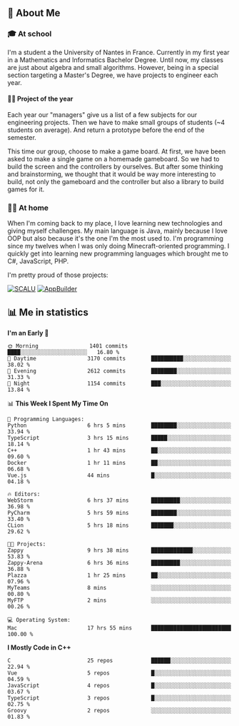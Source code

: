 ## 👀 About Me

### 🎓 At school

I'm a student a the University of Nantes in France. Currently in my first year in a Mathematics and Informatics Bachelor Degree. Until now, my classes are just about algebra and small algorithms. However, being in a special section targeting a Master's Degree, we have projects to engineer each year. 

#### 🔧🔬 Project of the year

Each year our "managers" give us a list of a few subjects for our engineering projects. Then we have to make small groups of students (~4 students on average). And return a prototype before the end of the semester.

This time our group, choose to make a game board. At first, we have been asked to make a single game on a homemade gameboard. So we had to build the screen and the controllers by ourselves. 
But after some thinking and brainstorming, we thought that it would be way more interesting to build, not only the gameboard and the controller but also a library to build games for it.

### 👨‍💻 At home

When I'm coming back to my place, I love learning new technologies and giving myself challenges. My main language is Java, mainly because I love OOP but also because it's the one I'm the most used to. I'm programming since my twelves when I was only doing Minecraft-oriented programming.  I quickly get into learning new programming languages which brought me to C#, JavaScript, PHP. 

I'm pretty proud of those projects:

[![SCALU](https://github-readme-stats.vercel.app/api/pin?username=renardfute&repo=SCALU)](https://github.com/renardfute/scalu)
[![AppBuilder](https://github-readme-stats.vercel.app/api/pin?username=pulsedev2&repo=AppBuilder)](https://github.com/pulsedev2/AppBuilder)

## 📊 Me in statistics
<!--START_SECTION:waka-->
**I'm an Early 🐤** 

```text
🌞 Morning                1401 commits        ████░░░░░░░░░░░░░░░░░░░░░   16.80 % 
🌆 Daytime                3170 commits        ██████████░░░░░░░░░░░░░░░   38.02 % 
🌃 Evening                2612 commits        ████████░░░░░░░░░░░░░░░░░   31.33 % 
🌙 Night                  1154 commits        ███░░░░░░░░░░░░░░░░░░░░░░   13.84 % 
```


📊 **This Week I Spent My Time On** 

```text
💬 Programming Languages: 
Python                   6 hrs 5 mins        ████████░░░░░░░░░░░░░░░░░   33.94 % 
TypeScript               3 hrs 15 mins       █████░░░░░░░░░░░░░░░░░░░░   18.14 % 
C++                      1 hr 43 mins        ██░░░░░░░░░░░░░░░░░░░░░░░   09.60 % 
Docker                   1 hr 11 mins        ██░░░░░░░░░░░░░░░░░░░░░░░   06.68 % 
Vue.js                   44 mins             █░░░░░░░░░░░░░░░░░░░░░░░░   04.18 % 

🔥 Editors: 
WebStorm                 6 hrs 37 mins       █████████░░░░░░░░░░░░░░░░   36.98 % 
PyCharm                  5 hrs 59 mins       ████████░░░░░░░░░░░░░░░░░   33.40 % 
CLion                    5 hrs 18 mins       ███████░░░░░░░░░░░░░░░░░░   29.62 % 

🐱‍💻 Projects: 
Zappy                    9 hrs 38 mins       █████████████░░░░░░░░░░░░   53.83 % 
Zappy-Arena              6 hrs 36 mins       █████████░░░░░░░░░░░░░░░░   36.88 % 
Plazza                   1 hr 25 mins        ██░░░░░░░░░░░░░░░░░░░░░░░   07.96 % 
MyTeams                  8 mins              ░░░░░░░░░░░░░░░░░░░░░░░░░   00.80 % 
MyFTP                    2 mins              ░░░░░░░░░░░░░░░░░░░░░░░░░   00.26 % 

💻 Operating System: 
Mac                      17 hrs 55 mins      █████████████████████████   100.00 % 
```

**I Mostly Code in C++** 

```text
C                        25 repos            ██████░░░░░░░░░░░░░░░░░░░   22.94 % 
Vue                      5 repos             █░░░░░░░░░░░░░░░░░░░░░░░░   04.59 % 
JavaScript               4 repos             █░░░░░░░░░░░░░░░░░░░░░░░░   03.67 % 
TypeScript               3 repos             █░░░░░░░░░░░░░░░░░░░░░░░░   02.75 % 
Groovy                   2 repos             ░░░░░░░░░░░░░░░░░░░░░░░░░   01.83 % 
```




<!--END_SECTION:waka-->
